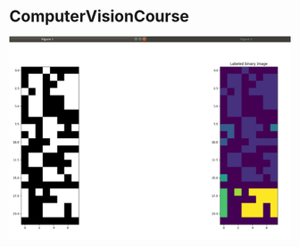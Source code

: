 # ComputerVisionCourse


![alt text](https://github.com/NikosMouzakitis/ComputerVisionCourse/blob/master/cv1.png)
